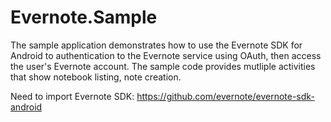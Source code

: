 Evernote.Sample
===============

The sample application demonstrates how to use the Evernote SDK for Android to authentication to the Evernote service using OAuth, then access the user's Evernote account. The sample code provides mutliple activities that show notebook listing, note creation.

Need to import Evernote SDK:
https://github.com/evernote/evernote-sdk-android
